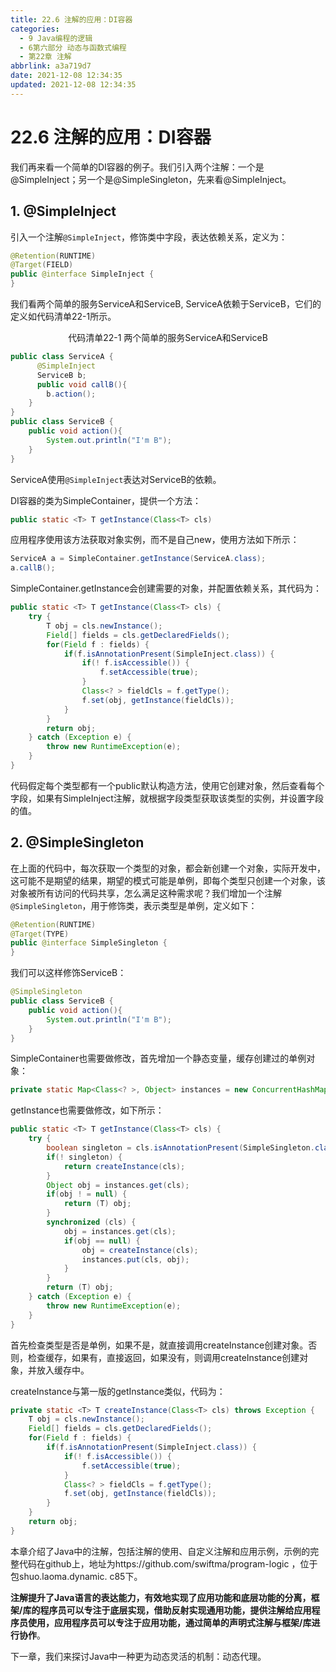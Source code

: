 ```yaml
---
title: 22.6 注解的应用：DI容器
categories:
  - 9 Java编程的逻辑
  - 6第六部分 动态与函数式编程
  - 第22章 注解
abbrlink: a3a719d7
date: 2021-12-08 12:34:35
updated: 2021-12-08 12:34:35
---
```

# 22.6 注解的应用：DI容器
我们再来看一个简单的DI容器的例子。我们引入两个注解：一个是@SimpleInject；另一个是@SimpleSingleton，先来看@SimpleInject。

## 1. @SimpleInject
引入一个注解`@SimpleInject`，修饰类中字段，表达依赖关系，定义为：

```java
@Retention(RUNTIME)
@Target(FIELD)
public @interface SimpleInject {
}
```

我们看两个简单的服务ServiceA和ServiceB, ServiceA依赖于ServiceB，它们的定义如代码清单22-1所示。

<center>代码清单22-1 两个简单的服务ServiceA和ServiceB</center>

```java
public class ServiceA {
      @SimpleInject
      ServiceB b;
      public void callB(){
        b.action();
    }
}
public class ServiceB {
    public void action(){
        System.out.println("I'm B");
    }
}
```

ServiceA使用`@SimpleInject`表达对ServiceB的依赖。

DI容器的类为SimpleContainer，提供一个方法：

```java
public static <T> T getInstance(Class<T> cls)
```

应用程序使用该方法获取对象实例，而不是自己new，使用方法如下所示：

```java
ServiceA a = SimpleContainer.getInstance(ServiceA.class);
a.callB();
```

SimpleContainer.getInstance会创建需要的对象，并配置依赖关系，其代码为：

```java
public static <T> T getInstance(Class<T> cls) {
    try {
        T obj = cls.newInstance();
        Field[] fields = cls.getDeclaredFields();
        for(Field f : fields) {
            if(f.isAnnotationPresent(SimpleInject.class)) {
                if(! f.isAccessible()) {
                    f.setAccessible(true);
                }
                Class<? > fieldCls = f.getType();
                f.set(obj, getInstance(fieldCls));
            }
        }
        return obj;
    } catch (Exception e) {
        throw new RuntimeException(e);
    }
}
```

代码假定每个类型都有一个public默认构造方法，使用它创建对象，然后查看每个字段，如果有SimpleInject注解，就根据字段类型获取该类型的实例，并设置字段的值。

## 2. @SimpleSingleton
在上面的代码中，每次获取一个类型的对象，都会新创建一个对象，实际开发中，这可能不是期望的结果，期望的模式可能是单例，即每个类型只创建一个对象，该对象被所有访问的代码共享，怎么满足这种需求呢？我们增加一个注解`@SimpleSingleton`，用于修饰类，表示类型是单例，定义如下：

```java
@Retention(RUNTIME)
@Target(TYPE)
public @interface SimpleSingleton {
}
```

我们可以这样修饰ServiceB：

```java
@SimpleSingleton
public class ServiceB {
    public void action(){
        System.out.println("I'm B");
    }
}
```

SimpleContainer也需要做修改，首先增加一个静态变量，缓存创建过的单例对象：

```java
private static Map<Class<? >, Object> instances = new ConcurrentHashMap<>();
```

getInstance也需要做修改，如下所示：

```java
public static <T> T getInstance(Class<T> cls) {
    try {
        boolean singleton = cls.isAnnotationPresent(SimpleSingleton.class);
        if(! singleton) {
            return createInstance(cls);
        }
        Object obj = instances.get(cls);
        if(obj ! = null) {
            return (T) obj;
        }
        synchronized (cls) {
            obj = instances.get(cls);
            if(obj == null) {
                obj = createInstance(cls);
                instances.put(cls, obj);
            }
        }
        return (T) obj;
    } catch (Exception e) {
        throw new RuntimeException(e);
    }
}
```

首先检查类型是否是单例，如果不是，就直接调用createInstance创建对象。否则，检查缓存，如果有，直接返回，如果没有，则调用createInstance创建对象，并放入缓存中。

createInstance与第一版的getInstance类似，代码为：

```java
private static <T> T createInstance(Class<T> cls) throws Exception {
    T obj = cls.newInstance();
    Field[] fields = cls.getDeclaredFields();
    for(Field f : fields) {
        if(f.isAnnotationPresent(SimpleInject.class)) {
            if(! f.isAccessible()) {
                f.setAccessible(true);
            }
            Class<? > fieldCls = f.getType();
            f.set(obj, getInstance(fieldCls));
        }
    }
    return obj;
}
```

本章介绍了Java中的注解，包括注解的使用、自定义注解和应用示例，示例的完整代码在github上，地址为https://github.com/swiftma/program-logic ，位于包shuo.laoma.dynamic. c85下。

**注解提升了Java语言的表达能力，有效地实现了应用功能和底层功能的分离，框架/库的程序员可以专注于底层实现，借助反射实现通用功能，提供注解给应用程序员使用，应用程序员可以专注于应用功能，通过简单的声明式注解与框架/库进行协作**。

下一章，我们来探讨Java中一种更为动态灵活的机制：动态代理。

